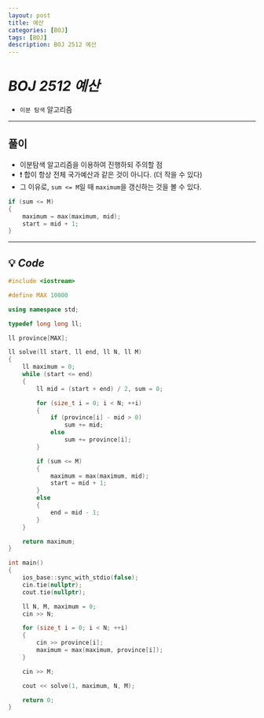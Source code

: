 ```yaml
---
layout: post
title: 예산
categories: [BOJ]
tags: [BOJ]
description: BOJ 2512 예산
---
```


# **_BOJ 2512 예산_**

- `이분 탐색` 알고리즘

<hr>

## 풀이

- 이분탐색 알고리즘을 이용하여 진행하되 주의할 점
- ❗️ 합이 항상 전체 국가예산과 같은 것이 아니다. (더 작을 수 있다)
- 그 이유로, `sum <= M`일 때 `maximum`을 갱신하는 것을 볼 수 있다.

```c++
if (sum <= M)
{
    maximum = max(maximum, mid);
    start = mid + 1;
}
```

<hr>

## 💡 **_Code_**

```c++
#include <iostream>

#define MAX 10000

using namespace std;

typedef long long ll;

ll province[MAX];

ll solve(ll start, ll end, ll N, ll M)
{
    ll maximum = 0;
    while (start <= end)
    {
        ll mid = (start + end) / 2, sum = 0;

        for (size_t i = 0; i < N; ++i)
        {
            if (province[i] - mid > 0)
                sum += mid;
            else
                sum += province[i];
        }

        if (sum <= M)
        {
            maximum = max(maximum, mid);
            start = mid + 1;
        }
        else
        {
            end = mid - 1;
        }
    }

    return maximum;
}

int main()
{
    ios_base::sync_with_stdio(false);
    cin.tie(nullptr);
    cout.tie(nullptr);

    ll N, M, maximum = 0;
    cin >> N;

    for (size_t i = 0; i < N; ++i)
    {
        cin >> province[i];
        maximum = max(maximum, province[i]);
    }

    cin >> M;

    cout << solve(1, maximum, N, M);

    return 0;
}
```
